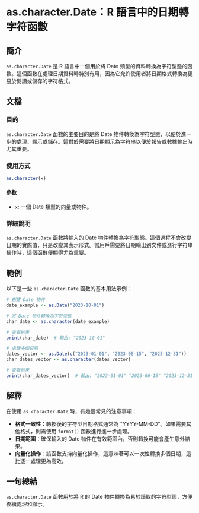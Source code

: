 <!--
Meta Description: # as.character.Date：R 語言中的日期轉字符函數 ## 簡介 `as.character.Date` 是 R 語言中一個用於將 Date 類型的資料轉換為字符型態的函數。這個函數在處理日期資料時特別有用，因為它允許使用者將日期格式轉換為更易於閱讀或儲存的字符格式。 ## 文檔 ##...
Meta Keywords: date, character, 2023, 物件轉換為字符型態, date_example
-->

# as.character.Date：R 語言中的日期轉字符函數

## 簡介
`as.character.Date` 是 R 語言中一個用於將 Date 類型的資料轉換為字符型態的函數。這個函數在處理日期資料時特別有用，因為它允許使用者將日期格式轉換為更易於閱讀或儲存的字符格式。

## 文檔
### 目的
`as.character.Date` 函數的主要目的是將 Date 物件轉換為字符型態，以便於進一步的處理、顯示或儲存。這對於需要將日期顯示為字符串以便於報告或數據輸出時尤其重要。

### 使用方式
```R
as.character(x)
```

#### 參數
- `x`: 一個 Date 類型的向量或物件。

### 詳細說明
`as.character.Date` 函數將輸入的 Date 物件轉換為字符型態。這個過程不會改變日期的實際值，只是改變其表示形式。當用戶需要將日期輸出到文件或進行字符串操作時，這個函數便顯得尤為重要。

## 範例
以下是一些 `as.character.Date` 函數的基本用法示例：

```R
# 創建 Date 物件
date_example <- as.Date("2023-10-01")

# 將 Date 物件轉換為字符型態
char_date <- as.character(date_example)

# 查看結果
print(char_date)  # 輸出: "2023-10-01"
```

```R
# 處理多個日期
dates_vector <- as.Date(c("2023-01-01", "2023-06-15", "2023-12-31"))
char_dates_vector <- as.character(dates_vector)

# 查看結果
print(char_dates_vector)  # 輸出: "2023-01-01" "2023-06-15" "2023-12-31"
```

## 解釋
在使用 `as.character.Date` 時，有幾個常見的注意事項：
- **格式一致性**：轉換後的字符型日期格式通常為 "YYYY-MM-DD"。如果需要其他格式，則需使用 `format()` 函數進行進一步處理。
- **日期範圍**：確保輸入的 Date 物件在有效範圍內，否則轉換可能會產生意外結果。
- **向量化操作**：該函數支持向量化操作，這意味著可以一次性轉換多個日期，這比逐一處理更為高效。

## 一句總結
`as.character.Date` 函數用於將 R 的 Date 物件轉換為易於讀取的字符型態，方便後續處理和顯示。